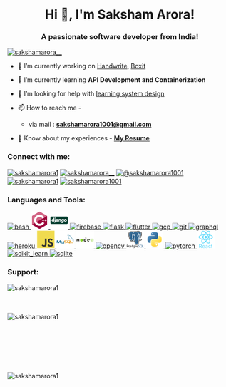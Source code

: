<h1 align="center">Hi 👋, I'm Saksham Arora!</h1>
<h3 align="center">A passionate software developer from India!</h3>

<p align="left"> <a href="https://twitter.com/sakshamarora__" target="blank"><img src="https://img.shields.io/twitter/follow/sakshamarora__?logo=twitter&style=for-the-badge" alt="sakshamarora__" /></a> </p>

- 🔭 I’m currently working on [Handwrite](https://github.com/builtree/handwrite), [Boxit](https://boxitdeploy.vercel.app/)

- 🌱 I’m currently learning **API Development and Containerization**

- 🤝 I’m looking for help with [learning system design](https://github.com/donnemartin/system-design-primer)

- 📫 How to reach me - 
    - via mail : **[sakshamarora1001@gmail.com](mailto:sakshamarora1001@gmail.com)**

- 📄 Know about my experiences - **[My Resume](https://sakshamarora1.github.io/sakshamarora_resume.pdf)**

<h3 align="left">Connect with me:</h3>
<p align="left">
<a href="https://linkedin.com/in/sakshamarora1" target="blank"><img align="center" src="https://raw.githubusercontent.com/rahuldkjain/github-profile-readme-generator/master/src/images/icons/Social/linked-in-alt.svg" alt="sakshamarora1" height="30" width="40" /></a>
<a href="https://twitter.com/sakshamarora__" target="blank"><img align="center" src="https://raw.githubusercontent.com/rahuldkjain/github-profile-readme-generator/master/src/images/icons/Social/twitter.svg" alt="sakshamarora__" height="30" width="40" /></a>
<a href="https://medium.com/@sakshamarora1001" target="blank"><img align="center" src="https://raw.githubusercontent.com/rahuldkjain/github-profile-readme-generator/master/src/images/icons/Social/medium.svg" alt="@sakshamarora1001" height="30" width="40" /></a>
<a href="https://www.codechef.com/users/sakshamarora1" target="blank"><img align="center" src="https://cdn.jsdelivr.net/npm/simple-icons@3.1.0/icons/codechef.svg" alt="sakshamarora1" height="30" width="40" /></a>
<a href="https://www.leetcode.com/sakshamarora1001" target="blank"><img align="center" src="https://raw.githubusercontent.com/rahuldkjain/github-profile-readme-generator/master/src/images/icons/Social/leet-code.svg" alt="sakshamarora1001" height="30" width="40" /></a>
</p>

<h3 align="left">Languages and Tools:</h3>
<p align="left"> <a href="https://www.gnu.org/software/bash/" target="_blank" rel="noreferrer"> <img src="https://www.vectorlogo.zone/logos/gnu_bash/gnu_bash-icon.svg" alt="bash" width="40" height="40"/> </a> <a href="https://www.w3schools.com/cpp/" target="_blank" rel="noreferrer"> <img src="https://raw.githubusercontent.com/devicons/devicon/master/icons/cplusplus/cplusplus-original.svg" alt="cplusplus" width="40" height="40"/> </a> <a href="https://www.djangoproject.com/" target="_blank" rel="noreferrer"> <img src="https://raw.githubusercontent.com/devicons/devicon/master/icons/django/django-original.svg" alt="django" width="40" height="40"/> </a> <a href="https://firebase.google.com/" target="_blank" rel="noreferrer"> <img src="https://www.vectorlogo.zone/logos/firebase/firebase-icon.svg" alt="firebase" width="40" height="40"/> </a> <a href="https://flask.palletsprojects.com/" target="_blank" rel="noreferrer"> <img src="https://www.vectorlogo.zone/logos/pocoo_flask/pocoo_flask-icon.svg" alt="flask" width="40" height="40"/> </a> <a href="https://flutter.dev" target="_blank" rel="noreferrer"> <img src="https://www.vectorlogo.zone/logos/flutterio/flutterio-icon.svg" alt="flutter" width="40" height="40"/> </a> <a href="https://cloud.google.com" target="_blank" rel="noreferrer"> <img src="https://www.vectorlogo.zone/logos/google_cloud/google_cloud-icon.svg" alt="gcp" width="40" height="40"/> </a> <a href="https://git-scm.com/" target="_blank" rel="noreferrer"> <img src="https://www.vectorlogo.zone/logos/git-scm/git-scm-icon.svg" alt="git" width="40" height="40"/> </a> <a href="https://graphql.org" target="_blank" rel="noreferrer"> <img src="https://www.vectorlogo.zone/logos/graphql/graphql-icon.svg" alt="graphql" width="40" height="40"/> </a> <a href="https://heroku.com" target="_blank" rel="noreferrer"> <img src="https://www.vectorlogo.zone/logos/heroku/heroku-icon.svg" alt="heroku" width="40" height="40"/> </a> <a href="https://developer.mozilla.org/en-US/docs/Web/JavaScript" target="_blank" rel="noreferrer"> <img src="https://raw.githubusercontent.com/devicons/devicon/master/icons/javascript/javascript-original.svg" alt="javascript" width="40" height="40"/> </a> <a href="https://www.mysql.com/" target="_blank" rel="noreferrer"> <img src="https://raw.githubusercontent.com/devicons/devicon/master/icons/mysql/mysql-original-wordmark.svg" alt="mysql" width="40" height="40"/> </a> <a href="https://nodejs.org" target="_blank" rel="noreferrer"> <img src="https://raw.githubusercontent.com/devicons/devicon/master/icons/nodejs/nodejs-original-wordmark.svg" alt="nodejs" width="40" height="40"/> </a> <a href="https://opencv.org/" target="_blank" rel="noreferrer"> <img src="https://www.vectorlogo.zone/logos/opencv/opencv-icon.svg" alt="opencv" width="40" height="40"/> </a> <a href="https://www.postgresql.org" target="_blank" rel="noreferrer"> <img src="https://raw.githubusercontent.com/devicons/devicon/master/icons/postgresql/postgresql-original-wordmark.svg" alt="postgresql" width="40" height="40"/> </a> <a href="https://www.python.org" target="_blank" rel="noreferrer"> <img src="https://raw.githubusercontent.com/devicons/devicon/master/icons/python/python-original.svg" alt="python" width="40" height="40"/> </a> <a href="https://pytorch.org/" target="_blank" rel="noreferrer"> <img src="https://www.vectorlogo.zone/logos/pytorch/pytorch-icon.svg" alt="pytorch" width="40" height="40"/> </a> <a href="https://reactjs.org/" target="_blank" rel="noreferrer"> <img src="https://raw.githubusercontent.com/devicons/devicon/master/icons/react/react-original-wordmark.svg" alt="react" width="40" height="40"/> </a> <a href="https://scikit-learn.org/" target="_blank" rel="noreferrer"> <img src="https://upload.wikimedia.org/wikipedia/commons/0/05/Scikit_learn_logo_small.svg" alt="scikit_learn" width="40" height="40"/> </a> <a href="https://www.sqlite.org/" target="_blank" rel="noreferrer"> <img src="https://www.vectorlogo.zone/logos/sqlite/sqlite-icon.svg" alt="sqlite" width="40" height="40"/> </a> </p>


<h3 align="left">Support:</h3>
<p><a href="https://www.buymeacoffee.com/sakshamarora1"> <img align="left" src="https://cdn.buymeacoffee.com/buttons/v2/default-yellow.png" height="50" width="210" alt="sakshamarora1" /></a></p>
<br><br><br>
<p><img align="left" src="https://github-readme-stats.vercel.app/api/top-langs?username=sakshamarora1&show_icons=true&locale=en&layout=compact" alt="sakshamarora1" /></p>
<br><br><br><br><br><br><br>
<p><img align="left" src="https://github-readme-stats.vercel.app/api?username=sakshamarora1&show_icons=true&locale=en" alt="sakshamarora1" /></p>

